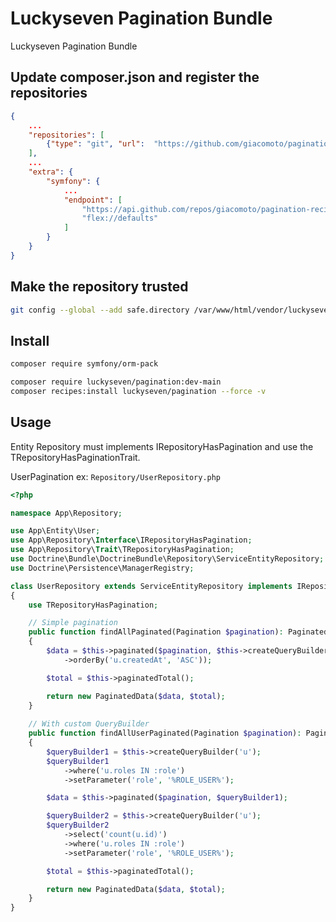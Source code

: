# Luckyseven Pagination Bundle
Luckyseven Pagination Bundle

## Update composer.json and register the repositories
```json
{
    ...
    "repositories": [
        {"type": "git", "url":  "https://github.com/giacomoto/pagination-bundle.git"}
    ],
    ...
    "extra": {
        "symfony": {
            ...
            "endpoint": [
                "https://api.github.com/repos/giacomoto/pagination-recipes/contents/index.json",
                "flex://defaults"
            ]
        }
    }
}
```

## Make the repository trusted
```bash
git config --global --add safe.directory /var/www/html/vendor/luckyseven/pagination
```

## Install
```bash
composer require symfony/orm-pack

composer require luckyseven/pagination:dev-main
composer recipes:install luckyseven/pagination --force -v
```

## Usage
Entity Repository must implements IRepositoryHasPagination and use the TRepositoryHasPaginationTrait.

UserPagination ex: ```Repository/UserRepository.php```<br>
```php
<?php

namespace App\Repository;

use App\Entity\User;
use App\Repository\Interface\IRepositoryHasPagination;
use App\Repository\Trait\TRepositoryHasPagination;
use Doctrine\Bundle\DoctrineBundle\Repository\ServiceEntityRepository;
use Doctrine\Persistence\ManagerRegistry;

class UserRepository extends ServiceEntityRepository implements IRepositoryHasPagination
{
    use TRepositoryHasPagination;

    // Simple pagination
    public function findAllPaginated(Pagination $pagination): PaginatedData
    {
        $data = $this->paginated($pagination, $this->createQueryBuilder('u')
            ->orderBy('u.createdAt', 'ASC'));

        $total = $this->paginatedTotal();

        return new PaginatedData($data, $total);
    }
    
    // With custom QueryBuilder
    public function findAllUserPaginated(Pagination $pagination): PaginatedData
    {
        $queryBuilder1 = $this->createQueryBuilder('u');
        $queryBuilder1
            ->where('u.roles IN :role')
            ->setParameter('role', '%ROLE_USER%');

        $data = $this->paginated($pagination, $queryBuilder1);

        $queryBuilder2 = $this->createQueryBuilder('u');
        $queryBuilder2
            ->select('count(u.id)')
            ->where('u.roles IN :role')
            ->setParameter('role', '%ROLE_USER%');

        $total = $this->paginatedTotal();

        return new PaginatedData($data, $total);
    }
}
```
